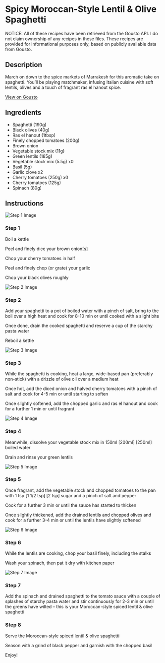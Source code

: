 # Spicy Moroccan-Style Lentil & Olive Spaghetti

NOTICE: All of these recipes have been retrieved from the Gousto API. I do not claim ownership of any recipes in these files. These recipes are provided for informational purposes only, based on publicly available data from Gousto.

## Description

March on down to the spice markets of Marrakesh for this aromatic take on spaghetti. You’ll be playing matchmaker, infusing Italian cuisine with soft lentils, olives and a touch of fragrant ras el hanout spice.

[View on Gousto](https://www.gousto.co.uk/recipes/cookbook/moroccan-spiced-lentil-olive-spaghetti)

## Ingredients

- Spaghetti (190g)
- Black olives (40g)
- Ras el hanout (1tbsp)
- Finely chopped tomatoes (200g)
- Brown onion
- Vegetable stock mix (11g)
- Green lentils (185g)
- Vegetable stock mix (5.5g) x0
- Basil (5g)
- Garlic clove x2
- Cherry tomatoes (250g) x0
- Cherry tomatoes (125g)
- Spinach (80g)

## Instructions

![Step 1 Image](https://production-media.gousto.co.uk/cms/recipe-step-image/Step-1-1661874248516-x200.jpg)

### Step 1

Boil a kettle

Peel and finely dice your brown onion[s]

Chop your cherry tomatoes in half

Peel and finely chop (or grate) your garlic

Chop your black olives roughly

![Step 2 Image](https://production-media.gousto.co.uk/cms/recipe-step-image/Step-2-1661874253994-x200.jpg)

### Step 2

Add your spaghetti to a pot of boiled water with a pinch of salt, bring to the boil over a high heat and cook for 8-10 min or until cooked with a slight bite

Once done, drain the cooked spaghetti and reserve a cup of the starchy pasta water

Reboil a kettle

![Step 3 Image](https://production-media.gousto.co.uk/cms/recipe-step-image/Step-3-1661874259061-x200.jpg)

### Step 3

While the spaghetti is cooking, heat a large, wide-based pan (preferably non-stick) with a drizzle of olive oil over a medium heat

Once hot, add the diced onion and halved cherry tomatoes with a pinch of salt and cook for 4-5 min or until starting to soften

Once slightly softened, add the chopped garlic and ras el hanout and cook for a further 1 min or until fragrant

![Step 4 Image](https://production-media.gousto.co.uk/cms/recipe-step-image/Step-4-1661874272569-x200.jpg)

### Step 4

Meanwhile, dissolve your vegetable stock mix in 150ml <span class="text-purple">[200ml]</span><span class="text-danger"> [250ml]</span> boiled water

Drain and rinse your green lentils

![Step 5 Image](https://production-media.gousto.co.uk/cms/recipe-step-image/Step-5-1661874276520-x200.jpg)

### Step 5

Once fragrant, add the vegetable stock and chopped tomatoes to the pan with 1 tsp<span class="text-purple"> [1 1/2 tsp]</span> <span class="text-danger">[2 tsp]</span> sugar and a pinch of salt and pepper

Cook for a further 3 min or until the sauce has started to thicken

Once slightly thickened, add the drained lentils and chopped olives and cook for a further 3-4 min or until the lentils have slightly softened

![Step 6 Image](https://production-media.gousto.co.uk/cms/recipe-step-image/Step-6-1661874282914-x200.jpg)

### Step 6

While the lentils are cooking, chop your basil finely, including the stalks

Wash your spinach, then pat it dry with kitchen paper

![Step 7 Image](https://production-media.gousto.co.uk/cms/recipe-step-image/Step-7-1661874293510-x200.jpg)

### Step 7

Add the spinach and drained spaghetti to the tomato sauce with a couple of splashes of starchy pasta water and stir continuously for 2-3 min or until the greens have wilted – this is your Moroccan-style spiced lentil & olive spaghetti

### Step 8

Serve the Moroccan-style spiced lentil & olive spaghetti

Season with a grind of black pepper and garnish with the chopped basil

Enjoy!

